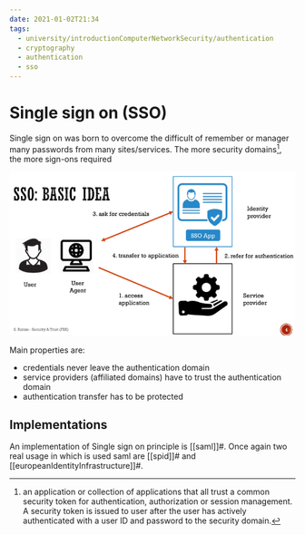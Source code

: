```yaml
---
date: 2021-01-02T21:34
tags:
  - university/introductionComputerNetworkSecurity/authentication
  - cryptography
  - authentication
  - sso
---
```


# Single sign on (SSO)
Single sign on was born to overcome the difficult of remember or manager many passwords from many sites/services.
The more security domains[^secDomain], the more sign-ons required

![SSO basic idea](./static/ssoBasicIdea.png)

Main properties are:

* credentials never leave the authentication domain
* service providers (affiliated domains) have to trust the authentication domain
* authentication transfer has to be protected

## Implementations
An implementation of Single sign on principle is [[saml]]#. Once again two real usage in which is used saml are [[spid]]# and [[europeanIdentityInfrastructure]]#.

[^secDomain]: an application or collection of applications that all trust a common security token for authentication, authorization or session management. A security token is issued to user after the user has actively authenticated with a user ID and password to the security domain.
